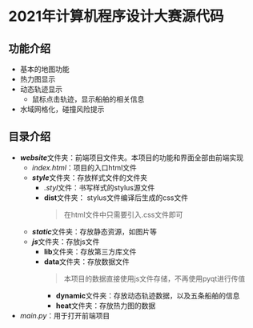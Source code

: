 # 2021年计算机程序设计大赛源代码

## 功能介绍

- 基本的地图功能
- 热力图显示
- 动态轨迹显示
  - 鼠标点击轨迹，显示船舶的相关信息
- 水域网格化，碰撞风险提示

## 目录介绍

- ***website***文件夹：前端项目文件夹。本项目的功能和界面全部由前端实现
  - *index.html*：项目的入口html文件
  - ***style***文件夹：存放样式文件的文件夹
    - *.styl*文件：书写样式的stylus源文件
    - **dist**文件夹： stylus文件编译后生成的css文件
        >   在html文件中只需要引入.css文件即可
  - ***static***文件夹：存放静态资源，如图片等
  - ***js***文件夹：存放js文件
    - **lib**文件夹：存放第三方库文件
    - **data**文件夹：存放数据文件
        >  本项目的数据直接使用js文件存储，不再使用pyqt进行传值
       -  **dynamic**文件夹：存放动态轨迹数据，以及五条船舶的信息
       -  **heat**文件夹：存放热力图的数据
- *main.py*：用于打开前端项目